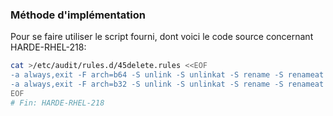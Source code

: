 ### Méthode d'implémentation
Pour se faire utiliser le script fourni, dont voici le code source concernant HARDE-RHEL-218:
```bash
cat >/etc/audit/rules.d/45delete.rules <<EOF
-a always,exit -F arch=b64 -S unlink -S unlinkat -S rename -S renameat -F auid>=1000 -F auid!=4294967295 -k delete
-a always,exit -F arch=b32 -S unlink -S unlinkat -S rename -S renameat -F auid>=1000 -F auid!=4294967295 -k delete
EOF
# Fin: HARDE-RHEL-218
```
